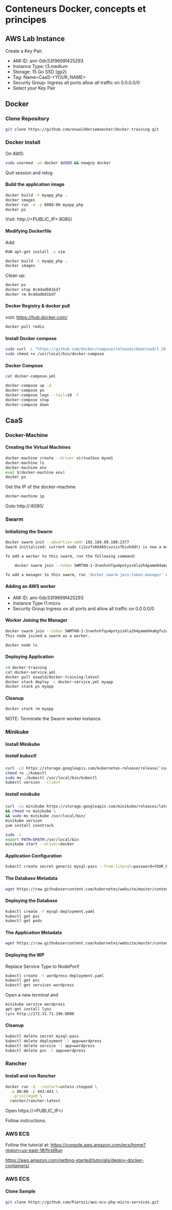 # Conteneurs Docker, concepts et principes

## AWS Lab Instance

Create a Key Pair.

* AMI ID: ami-0dc53f9699f425293
* Instance Type: t3.medium
* Storage: 15 Go SSD (gp2)
* Tag: Name=CaaS-<YOUR_NAME>
* Security Group: Ingress all ports allow all traffic on 0.0.0.0/0
* Select your Key Pair

## Docker 

### Clone Repository

```bash
git clone https://github.com/oswaldderiemaecker/docker-training.git
```

### Docker install

On AWS:

```bash
sudo usermod -aG docker $USER && newgrp docker
```

Quit session and relog

#### Build the application image

```bash
docker build -t myapp_php .
docker images
docker run -d -p 8080:80 myapp_php
docker ps
```

Visit: http://<PUBLIC_IP>:8080/

#### Modifying Dockerfile

Add:
```bash
RUN apt-get install -y vim
```

```bash
docker build -t myapp_php .
docker images
```

Clean up:

```bash
docker ps
docker stop 8c4dadb01bd7
docker rm 8c4dadb01bd7
```


#### Docker Registry & docker pull

visit: https://hub.docker.com/

```bash
docker pull redis
```

#### Install Docker compose

```bash
sudo curl -L "https://github.com/docker/compose/releases/download/1.29.2/docker-compose-$(uname -s)-$(uname -m)" -o /usr/local/bin/docker-compose
sudo chmod +x /usr/local/bin/docker-compose
```

#### Docker Compose

```bash
cat docker-compose.yml

docker-compose up -d
docker-compose ps
docker-compose logs --tail=10 -f
docker-compose stop
docker-compose down
```

## CaaS

### Docker-Machine

#### Creating the Virtual Machines
```bash
docker-machine create --driver virtualbox myvm1
docker-machine ls
docker-machine env
eval $(docker-machine env)
docker ps
```

Get the IP of the docker-machine

```bash
docker-machine ip
```

Goto http://<DOCKER-MACHINE-IP>:8080/

### Swarm

#### Initializing the Swarm

```bash
docker swarm init --advertise-addr 192.168.99.100:2377
Swarm initialized: current node (i2vzfx6k465cxzsivfbiohddt) is now a manager.

To add a worker to this swarm, run the following command:

    docker swarm join --token SWMTKN-1-3rwnhvhfqu4pntyzs6la2h4pamm94a6gfuzu27j611tnw6cbw9-ay5df9c4emm8omrta0z2whm88 192.168.99.101:2377

To add a manager to this swarm, run 'docker swarm join-token manager' and follow the instructions.
```

#### Adding an AWS worker

* AMI ID: ami-0dc53f9699f425293
* Instance Type t1.micro
* Security Group Ingress on all ports and allow all traffic on 0.0.0.0/0

#### Worker Joining the Manager

```bash
docker swarm join --token SWMTKN-1-3rwnhvhfqu4pntyzs6la2h4pamm94a6gfuzu27j611tnw6cbw9-ay5df9c4emm8omrta0z2whm88 192.168.99.101:2377
This node joined a swarm as a worker.
```
```bash
docker node ls
```

#### Deploying Application

```bash
cd docker-training
cat docker-service.yml
docker pull oswald/docker-training:latest
docker stack deploy -c docker-service.yml myapp
docker stack ps myapp
```

#### Cleanup

```bash
docker stack rm myapp
```

NOTE: Terminate the Swarm worker instance.

### Minikuke

#### Install Minikube

##### Install kubectl

```bash
curl -LO https://storage.googleapis.com/kubernetes-release/release/`curl -s https://storage.googleapis.com/kubernetes-release/release/stable.txt`/bin/linux/amd64/kubectl
chmod +x ./kubectl
sudo mv ./kubectl /usr/local/bin/kubectl
kubectl version --client
```

##### Install minikube

```bash
curl -Lo minikube https://storage.googleapis.com/minikube/releases/latest/minikube-linux-amd64 \
&& chmod +x minikube \
&& sudo mv minikube /usr/local/bin/
minikube version
yum install conntrack
```

```bash
sudo -i
export PATH=$PATH:/usr/local/bin
minikube start --driver=docker
```

#### Application Configuration

```bash
kubectl create secret generic mysql-pass --from-literal=password=YOUR_PASSWORD
```

#### The Database Metadata

```bash
wget https://raw.githubusercontent.com/kubernetes/website/master/content/en/examples/application/wordpress/mysql-deployment.yaml
```

#### Deploying the Database

```bash
kubectl create -f mysql-deployment.yaml
kubectl get pvc
kubectl get pods
```

#### The Application Metadata

```bash
wget https://raw.githubusercontent.com/kubernetes/website/master/content/en/examples/application/wordpress/wordpress-deployment.yaml
```

#### Deploying the WP

Replace Service Type to NodePort!

```bash
kubectl create -f wordpress-deployment.yaml
kubectl get pvc
kubectl get services wordpress
```

Open a new terminal and

```bash
minikube service wordpress
apt-get install lynx
lynx http://172.31.71.196:8080
```

#### Cleanup

```bash
kubectl delete secret mysql-pass
kubectl delete deployment -l app=wordpress
kubectl delete service -l app=wordpress
kubectl delete pvc -l app=wordpress
```

### Rancher

#### Install and run Rancher

```bash
docker run -d --restart=unless-stopped \
  -p 80:80 -p 443:443 \
  --privileged \
  rancher/rancher:latest
```

Open https://<PUBLIC_IP>/

Follow instructions.

### AWS ECS

Follow the tutorial at: https://console.aws.amazon.com/ecs/home?region=us-east-1#/firstRun

https://aws.amazon.com/getting-started/tutorials/deploy-docker-containers/

### AWS ECS

#### Clone Sample

```bash
git clone https://github.com/Pierozi/aws-ecs-php-micro-services.git
```



